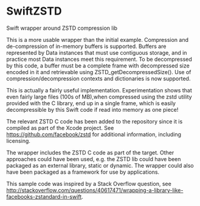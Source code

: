 # SwiftZSTD
Swift wrapper around ZSTD compression lib

This is a more usable wrapper than the initial example.  Compression and de-compression of in-memory buffers is supported.  Buffers are represented by Data instances that must use contiguous storage, and in practice most Data instances meet this requirement.  To be decompressed by this code, a buffer must be a complete frame with decompressed size encoded in it and retrievable using ZSTD_getDecompressedSize().  Use of compression/decompression contexts and dictionaries is now supported.

This is actually a fairly useful implementation.  Experimentation shows that even fairly large files (100s of MB),when compressed using the zstd utility provided with the C library, end up in a single frame, which is easily decompressible by this Swift code if read into memory as one piece!

The relevant ZSTD C code has been added to the repository since it is compiled as part of the Xcode project.  See https://github.com/facebook/zstd for additional information, including licensing.

The wrapper includes the ZSTD C code as part of the target.  Other approaches could have been used, e.g. the ZSTD lib could have been packaged as an external library, static or dynamic.  The wrapper could also have been packaged as a framework for use by applications.

This sample code was inspired by a Stack Overflow question, see http://stackoverflow.com/questions/40617471/wrapping-a-library-like-facebooks-zstandard-in-swift.
